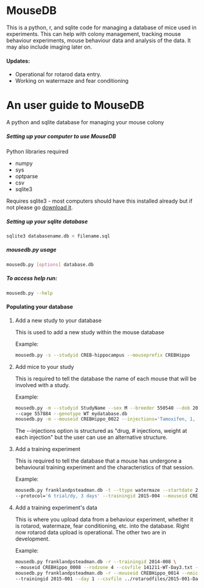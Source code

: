 MouseDB
=========

This is a python, r, and sqlite code for managing a database of mice used in experiments. This can help with colony management, tracking mouse behaviour experiments, mouse behaviour data and analysis of the data. It may also include imaging later on.

#### Updates:

- Operational for rotarod data entry. 
- Working on watermaze and fear conditioning

# An user guide to MouseDB

A python and sqlite database for managing your mouse colony

##### Setting up your computer to use MouseDB

Python libraries required
* numpy 
* sys
* optparse
* csv
* sqlite3

Requires sqlite3 - most computers should have this installed already but if not please go [download it](https://sqlite.org/download.html).


##### Setting up your sqlite database

``` sh
sqlite3 databasename.db < filename.sql
```

##### mousedb.py usage

``` sh
mousedb.py [options] database.db
```

##### To access help run: 

``` sh
mousedb.py --help
```

#### Populating your database

1. Add a new study to your database

    This is used to add a new study within the mouse database
    
    Example:
    ``` sh
    mousedb.py -s --studyid CREB-hippocampus --mouseprefix CREBHippo
    ```

2. Add mice to your study

    This is required to tell the database the name of each mouse that will be involved with a study.
    
    Example: 
    ``` sh
    mousedb.py -m --studyid StudyName --sex M --breeder 550540 --dob 20141127 \
    --cage 557884 --genotype WT mydatabase.db
    mousedb.py -m --mouseid CREBHippo_0022 --injections='Tamoxifen, 1, 21.9' \
    ```
    The --injections option is structured as "drug, # injections, weight at each injection" but the user can use an alternative structure.

3. Add a training experiment

    This is required to tell the database that a mouse has undergone a behavioural training experiment and the characteristics of that session. 
    
    Example:
    ``` sh
    mousedb.py franklandpsteadman.db -t --ttype watermaze --startdate 20150217 \
    --protocol='6 trial/dy, 3 days' --trainingid 2015-004 --mouseid CREBHippo_0020
    ```

4. Add a training experiment's data

    This is where you upload data from a behaviour experiment, whether it is rotarod, watermaze, fear conditioning, etc. into the database. Right now rotarod data upload is operational. The other two are in development. 
    
    Example:
    ``` sh
    mousedb.py franklandpsteadman.db -r --trainingid 2014-008 \
    --mouseid CREBHippo_0008 --rodzone 4 --csvfile 141211-WT-Day3.txt --day 3
    mousedb.py franklandpsteadman.db -r --mouseid CREBHippo_0014 --nmice 3 \
    --trainingid 2015-001 --day 1 --csvfile ../rotarodfiles/2015-001-Day1.txt
    ```

    